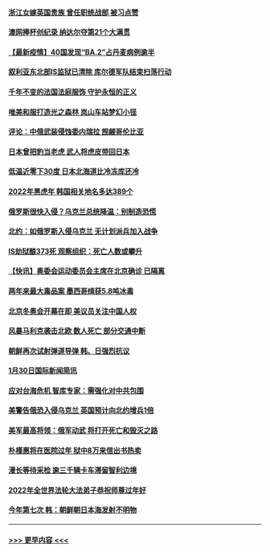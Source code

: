 #### [浙江女嫁英国贵族 曾任职统战部 被习点赞](../pages/prog202/a103335789.md?t=02010900) 
#### [澳网捧杯创纪录 纳达尔夺第21个大满贯](../pages/prog202/a103335611.md?t=02010900) 
#### [【最新疫情】40国发现“BA.2”占丹麦病例逾半](../pages/prog202/a103335604.md?t=02010900) 
#### [叙利亚东北部IS监狱已清除 库尔德军队结束扫荡行动](../pages/prog202/a103335588.md?t=02010900) 
#### [千年不变的法国法庭服饰  守护永恒的正义](../pages/prog202/a103335549.md?t=02010900) 
#### [唯美和服打造光之森林 岚山车站梦幻小径](../pages/prog202/a103335545.md?t=02010900) 
#### [评论：中俄武装侵蚀委内瑞拉 觊觎哥伦比亚](../pages/prog202/a103335355.md?t=02010900) 
#### [日本曾把豹当老虎 武人将虎皮带回日本](../pages/prog202/a103335353.md?t=02010900) 
#### [低温近零下30度 日本北海道比冷冻库还冷](../pages/prog202/a103335345.md?t=02010900) 
#### [2022年黑虎年 韩国相关地名多达389个](../pages/prog202/a103335308.md?t=02010900) 
#### [俄罗斯很快入侵？乌克兰总统降温：别制造恐慌](../pages/prog202/a103334993.md?t=02010900) 
#### [北约：如俄罗斯入侵乌克兰 无计划派兵加入战争](../pages/prog202/a103334979.md?t=02010900) 
#### [IS劫狱酿373死 观察组织：死亡人数或攀升](../pages/prog202/a103334940.md?t=02010900) 
#### [【快讯】奥委会运动委员会主席在北京确诊 已隔离](../pages/prog202/a103334817.md?t=02010900) 
#### [两年来最大毒品案 墨西哥缉获5.8吨冰毒](../pages/prog202/a103334784.md?t=02010900) 
#### [北京冬奥会开幕在即 美议员关注中国人权](../pages/prog202/a103334774.md?t=02010900) 
#### [风暴马利克袭击北欧 数人死亡 部分交通中断](../pages/prog202/a103334746.md?t=02010900) 
#### [朝鲜再次试射弹道导弹 韩、日强烈抗议](../pages/prog202/a103334631.md?t=02010900) 
#### [1月30日国际新闻简讯](../pages/prog202/a103334598.md?t=02010900) 
#### [应对台海危机 智库专家：需强化对中共包围](../pages/prog202/a103334565.md?t=02010900) 
#### [美警告俄恐入侵乌克兰 英国预计向北约增兵1倍](../pages/prog202/a103334155.md?t=02010900) 
#### [美军最高将领：俄军动武 将打开死亡和毁灭之路](../pages/prog202/a103334135.md?t=02010900) 
#### [朴槿惠将在医院过年 狱中8万来信出书热卖](../pages/prog202/a103334125.md?t=02010900) 
#### [漫长等待采检 逾三千辆卡车滞留智利边境](../pages/prog202/a103334086.md?t=02010900) 
#### [2022年全世界法轮大法弟子恭祝师尊过年好](../pages/prog202/a103334070.md?t=02010900) 
#### [今年第七次 韩：朝鲜朝日本海发射不明物](../pages/prog202/a103334050.md?t=02010900) 

----
#### [ >>> 更早内容 <<< ](../indexes/prog202-earlier.md)
